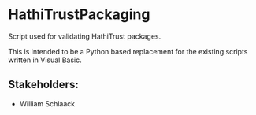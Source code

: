 # HathiTrustPackaging

Script used for validating HathiTrust packages. 

This is intended to be a Python based replacement for the existing scripts written in Visual Basic.

## Stakeholders:
* William Schlaack
